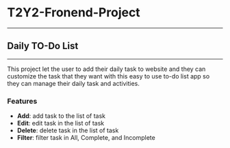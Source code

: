 <!-- @format -->

# T2Y2-Fronend-Project

---

## Daily TO-Do List

---

This project let the user to add their daily task to website and they can customize the task that they want with this easy to use to-do list app so they can manage their daily task and activities.

### Features

- **Add**: add task to the list of task
- **Edit**: edit task in the list of task
- **Delete**: delete task in the list of task
- **Filter**: filter task in All, Complete, and Incomplete
